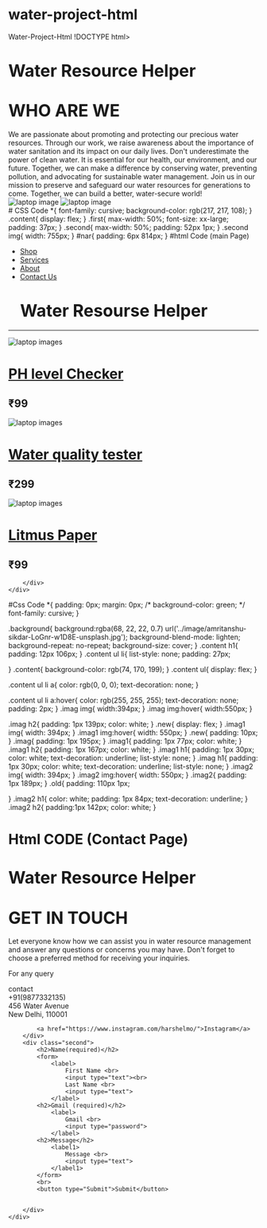# water-project-html
Water-Project-Html
!DOCTYPE html>
<html lang="en">
<head>
    <meta charset="UTF-8">
    <meta name="viewport" content="width=device-width, initial-scale=1.0">
    <title>About</title>
    <link rel="stylesheet" href="css/about.css">
</head>
<body>
    <h1 id="nar"><big>Water Resource Helper</big></h1>
    <div class="content">
        <div class="first">
            <h1><big>WHO ARE WE</big></h1>
            <p1>We are passionate about promoting and protecting our precious water resources. Through our work, we raise awareness about the importance of water sanitation and its impact on our daily lives.</p1>
            <p2>Don't underestimate the power of clean water. It is essential for our health, our environment, and our future. Together, we can make a difference by conserving water, preventing pollution, and advocating for sustainable water management.</p2>
            <p3>Join us in our mission to preserve and safeguard our water resources for generations to come. Together, we can build a better, water-secure world!</p3>
        </div>
        <div class="second">
            <img src="https://sindonbschool.com/uploads/59_1691148105852_1691148105852.jpg" alt="laptop image">
            <img src="https://resize.indiatvnews.com/en/resize/newbucket/1200_-/2021/05/lpu-1622019877.jpg" alt="laptop image">
        </div>
    </div>
</body>
</html>
# CSS Code
*{
    font-family: cursive;
    background-color: rgb(217, 217, 108);
}
.content{
    display: flex;
}
.first{
    max-width: 50%;
    font-size: xx-large;
    padding: 37px;
}
.second{
    max-width: 50%;
    padding: 52px 1px;
}
.second img{
    width: 755px;
}
#nar{
    padding: 6px 814px;
}
#html Code (main Page)
<!DOCTYPE html>
<html lang="en">
<head>
    <meta charset="UTF-8">
    <meta name="viewport" content="width=device-width, initial-scale=1.0">
    <title>Water Resource Management</title>
    <link rel="stylesheet" href="css/style.css">
</head>
<body>
    <div class="main">
        <div class="content">
            <ul>
                <li><a href="index.html">Shop</a></li>
                <li><a href="services.html">Services</a></li>
                <li><a href="about.html">About</a></li>
                <li><a href="contact.html">Contact Us</a></li>
                <h1><big>Water Resourse Helper</big></h1>
            </ul>
            <hr>    
        </div>
    </div>
    <div class="color background">
        <div class="new">
            <div class="imag">
                <img src="https://m.media-amazon.com/images/I/61Ou270dLfS.jpg" alt="laptop images">
                <a href="https://www.amazon.in/Testing-Alkaline-level-Litmus-liquid/dp/B097N99BLV"><h1>PH level Checker</h1></a>
                <h2>₹99</h2>
            </div>
            <div class="imag1">
                <img src="https://www.jiomart.com/images/product/original/rvbjddx5wz/rcsp-digital-tds-total-dissolved-solids-meter-water-purity-quality-measuring-device-tester-product-images-orvbjddx5wz-p597939455-0-202301281521.jpg?im=Resize=(1000,1000)" alt="laptop images">
                <a href="https://www.jiomart.com/p/homeimprovement/rcsp-digital-tds-total-dissolved-solids-meter-water-purity-quality-measuring-device-tester/597939455"><h1>Water quality tester</h1></a>
                <h2>₹299</h2>
            </div>
        </div>
        <div class="old">
            <div class="imag2">
                <img src="https://m.media-amazon.com/images/I/51LRN0Jz35L._AC_UF1000,1000_QL80_.jpg" alt="laptop images">
                <a href="https://www.amazon.in/YKS-5841611-Indicator-Litmus-Testing/dp/B00FFZUI66"><h1>Litmus Paper</h1></a>
                <h2>₹99</h2>
            </div>
            
        </div>
    </div>
</body>
</html>
#Css Code
*{
    padding: 0px;
    margin: 0px;
   /* background-color: green; */
    font-family: cursive;
}

.background{
    background:rgba(68, 22, 22, 0.7) url('../image/amritanshu-sikdar-LoGnr-w1D8E-unsplash.jpg');
    background-blend-mode: lighten;
    background-repeat: no-repeat;
    background-size: cover;
}
.content h1{
    padding: 12px 106px;
}
.content ul li{
    list-style: none;
    padding: 27px;
    
}
.content{
    background-color: rgb(74, 170, 199);
}
.content ul{
    display: flex;
}

.content ul li a{
    color: rgb(0, 0, 0);
    text-decoration: none;
}

.content ul li a:hover{
    color: rgb(255, 255, 255);
    text-decoration: none;
    padding: 2px;
}
.imag img{
    width:394px;
}
.imag img:hover{
    width:550px;
}

.imag h2{
    padding: 1px 139px;
    color: white;
}
.new{
    display: flex;
}
.imag1 img{
    width: 394px;
}
.imag1 img:hover{
    width: 550px;
}
.new{
    padding: 10px;
}
.imag{
    padding: 1px 195px;
}
.imag1{
    padding: 1px 77px;
    color: white;
}
.imag1 h2{
    padding: 1px 167px;
    color: white;
}
.imag1 h1{
    padding: 1px 30px;
    color: white;
    text-decoration: underline;
    list-style: none;
}
.imag h1{
    padding: 1px 30px;
    color: white;
    text-decoration: underline;
    list-style: none;
}
.imag2 img{
    width: 394px;
}
.imag2 img:hover{
    width: 550px;
}
.imag2{
    padding: 1px 189px;
}
.old{
    padding: 110px 1px;

}
.imag2 h1{
    color: white;
    padding: 1px 84px;
    text-decoration: underline;
}
.imag2 h2{
    padding:1px 142px;
    color: white;
}
# Html CODE (Contact Page)
<!DOCTYPE html>
<html lang="en">
<head>
    <meta charset="UTF-8">
    <meta name="viewport" content="width=device-width, initial-scale=1.0">
    <title>Contact Us</title>
    <link rel="stylesheet" href="css/contact.css">
</head>
<body>
    <h1 id="hand"><big>Water Resource Helper</big></h1>
    <div class="content">
        <div class="first">
            <h1><big>GET IN TOUCH</big></h1>
            <p>Let everyone know how we can assist you in water resource management and answer any questions or concerns you may have. Don't forget to choose a preferred method for receiving your inquiries.</p>
            <p>For any query</p>
            <p>contact <br>
                +91(9877332135)
                <br>
                456 Water Avenue
                <br>
                New Delhi, 110001
            </p>
            
            <a href="https://www.instagram.com/harshelmo/">Instagram</a>
        </div>
        <div class="second">
            <h2>Name(required)</h2>
            <form>
                <label>
                    First Name <br>
                    <input type="text"><br>
                    Last Name <br>
                    <input type="text">
                </label>
            <h2>Gmail (required)</h2>
                <label>
                    Gmail <br>
                    <input type="password">
                </label>
            <h2>Message</h2>
                <label1>
                    Message <br>
                    <input type="text">
                </label1>
            </form>
            <br>
            <button type="Submit">Submit</button>


        </div>
    </div>
</body>
</html>
